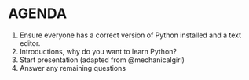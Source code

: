 AGENDA
=======
1) Ensure everyone has a correct version of Python installed and a text editor.
2) Introductions, why do you want to learn Python?
3) Start presentation (adapted from @mechanicalgirl)
4) Answer any remaining questions
